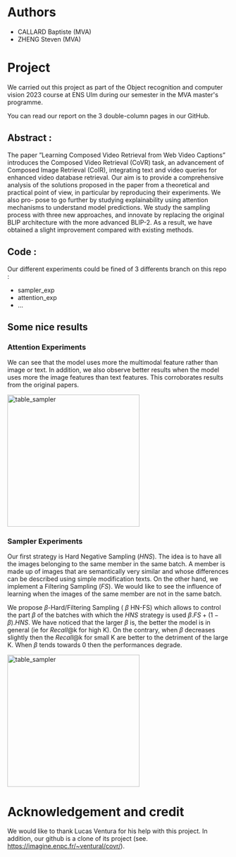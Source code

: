 # Authors
* CALLARD Baptiste (MVA)
* ZHENG Steven (MVA)

# Project

We carried out this project as part of the Object recognition and computer vision 2023 course at ENS Ulm during our semester in the MVA master's programme.

You can read our report on the 3 double-column pages in our GitHub.

## Abstract : 

The paper ”Learning Composed Video Retrieval from Web Video Captions” introduces the Composed Video Retrieval (CoVR) task, an advancement of Composed Image Retrieval (CoIR), integrating text and video queries for enhanced video database retrieval. Our aim is to provide a comprehensive analysis of the solutions proposed in the paper from a theoretical and practical point of view, in particular by reproducing their experiments. We also pro- pose to go further by studying explainability using attention mechanisms to understand model predictions. We study the sampling process with three new approaches, and innovate by replacing the original BLIP architecture with the more advanced BLIP-2. As a result, we have obtained a slight improvement compared with existing methods.

## Code : 

Our different experiments could be fined of 3 differents branch on this repo : 
* sampler_exp
* attention_exp
* ...

## Some nice results 

### Attention Experiments

We can see that the model uses more the multimodal feature rather than image or text. In addition, we also observe better results when the model uses more the image features than text features. This corroborates results from the original papers.

<img src="https://github.com/b-ptiste/Composed-Image-Retrieval/assets/75781257/8b3b0d36-a586-4d23-955e-2a38655807c8" width="300" alt="table_sampler">

### Sampler Experiments

Our first strategy is Hard Negative Sampling ($\textit{HNS}$). The idea is to have all the images belonging to the same member in the same batch. A member is made up of images that are semantically very similar and whose differences can be described using simple modification texts. On the other hand, we implement a Filtering Sampling ($\textit{FS}$). We would like to see the influence of learning when the images of the same member are not in the same batch.

We propose $\beta$-Hard/Filtering Sampling ( $\beta$ HN-FS) which allows to control the part $\beta$ of the batches with which the $\textit{HNS}$ strategy is used $\beta .\textit{FS} + (1- \beta) . \textit{HNS}$. We have noticed that the larger $\beta$ is, the better the model is in general (ie for $Recall$@k for high K). On the contrary, when $\beta$ decreases slightly then the $Recall$@k for small K are better to the detriment of the large K. When $\beta$ tends towards 0 then the performances degrade. 

<img src="https://github.com/b-ptiste/Composed-Image-Retrieval/assets/75781257/a8548d31-4e09-4b9f-aaa0-dd2afee3d71d" width="300" alt="table_sampler">



# Acknowledgement and credit
We would like to thank Lucas Ventura for his help with this project. In addition, our github is a clone of its project (see. https://imagine.enpc.fr/~ventural/covr/).
